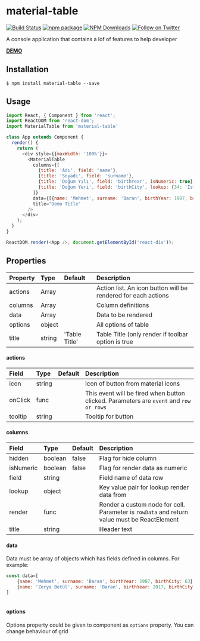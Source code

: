 # material-table

[![Build Status](https://travis-ci.org/mbrn/material-table.svg?branch=master)](https://travis-ci.org/mbrn/material-table)
[![npm package](https://img.shields.io/npm/v/material-table/latest.svg)](https://www.npmjs.com/package/material-table)
[![NPM Downloads](https://img.shields.io/npm/dm/material-table.svg?style=flat)](https://npmcharts.com/compare/material-table?minimal=true)
[![Follow on Twitter](https://img.shields.io/twitter/follow/baranmehmet.svg?label=follow+baranmehmet)](https://twitter.com/baranmehmet)

A console application that contains a lof of features to help developer

[__DEMO__](https://mbrn.github.io/material-table/)

## Installation
    $ npm install material-table --save

## Usage 

```js
import React, { Component } from 'react';
import ReactDOM from 'react-dom';
import MaterialTable from 'material-table'

class App extends Component {
  render() {
    return (
      <div style={{maxWidth: '100%'}}>
        <MaterialTable
          columns={[
            {title: 'Adı', field: 'name'},
            {title: 'Soyadı', field: 'surname'},
            {title: 'Doğum Yılı', field: 'birthYear', isNumeric: true},
            {title: 'Doğum Yeri', field: 'birthCity', lookup: {34: 'İstanbul', 63: 'Şanlıurfa'}}
          ]}
          data={[{name: 'Mehmet', surname: 'Baran', birthYear: 1987, birthCity: 63}]}
          title="Demo Title"
        />
      </div>
    );
  }
}

ReactDOM.render(<App />, document.getElementById('react-div'));
```

## Properties

| Property | Type   | Default           | Description                                                       |
|:---------|:-------|:------------------|:------------------------------------------------------------------|
| actions  | Array  |                   | Action list. An icon button will be rendered for each actions     |
| columns  | Array  |                   | Column definitions                                                |
| data     | Array  |                   | Data to be rendered                                               |
| options  | object |                   | All options of table                                              |
| title    | string | 'Table Title'     | Table Title (only render if toolbar option is true                |

#### actions

| Field     | Type      | Default   | Description                                                                               |    
|:----------|:----------|:----------|:------------------------------------------------------------------------------------------|
| icon      | string    |           | Icon of button from material icons                                                        |
| onClick   | func      |           | This event will be fired when button clicked. Parameters are `event` and `row or rows`    |
| tooltip   | string    |           | Tooltip for button                                                                        |

#### columns

| Field     | Type      | Default   | Description                                                                                   |
|:----------|:----------|:----------|:----------------------------------------------------------------------------------------------|
| hidden    | boolean   | false     | Flag for hide column                                                                          |
| isNumeric | boolean   | false     | Flag for render data as numeric                                                               |
| field     | string    |           | Field name of data row                                                                        |
| lookup    | object    |           | Key value pair for lookup render data from                                                    |
| render    | func      |           | Render a custom node for cell. Parameter is `rowData` and return value must be ReactElement   |
| title     | string    |           | Header text                                                                                   |

#### data

Data must be array of objects which has fields defined in columns. For example: 

```js
const data=[
    {name: 'Mehmet', surname: 'Baran', birthYear: 1987, birthCity: 63},
    {name: 'Zerya Betül', surname: 'Baran', birthYear: 2017, birthCity: 34},    
]
    
```

#### options

Options property could be given to component as `options` property. You can change behaviour of grid 


